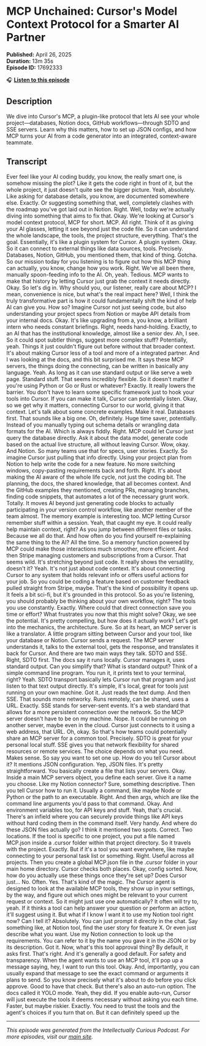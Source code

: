 # MCP Unchained: Cursor's Model Context Protocol for a Smarter AI Partner

**Published:** April 26, 2025  
**Duration:** 13m 35s  
**Episode ID:** 17692333

🎧 **[Listen to this episode](https://intellectuallycurious.buzzsprout.com/2529712/episodes/17692333-mcp-unchained-cursor's-model-context-protocol-for-a-smarter-ai-partner)**

## Description

We dive into Cursor's MCP, a plugin-like protocol that lets AI see your whole project—databases, Notion docs, GitHub workflows—through SDTO and SSE servers. Learn why this matters, how to set up JSON configs, and how MCP turns your AI from a code generator into an integrated, context-aware teammate.

## Transcript

Ever feel like your AI coding buddy, you know, the really smart one, is somehow missing the plot? Like it gets the code right in front of it, but the whole project, it just doesn't quite see the bigger picture. Yeah, absolutely. Like asking for database details, you know, are documented somewhere else. Exactly. Or suggesting something that, well, completely clashes with the roadmap you've got laid out in Notion. Right. Well, today we're actually diving into something that aims to fix that. Okay. We're looking at Cursor's model context protocol, MCP for short. MCP. All right. Think of it as giving your AI glasses, letting it see beyond just the code file. So it can understand the whole landscape, the tools, the project structure, everything. That's the goal. Essentially, it's like a plugin system for Cursor. A plugin system. Okay. So it can connect to external things like data sources, tools. Precisely. Databases, Notion, GitHub, you mentioned them, that kind of thing. Gotcha. So our mission today for you listening is to figure out how this MCP thing can actually, you know, change how you work. Right. We've all been there, manually spoon-feeding info to the AI. Oh, yeah. Tedious. MCP wants to make that history by letting Cursor just grab the context it needs directly. Okay. So let's dig in. Why should you, our listener, really care about MCP? I mean, convenience is nice, but what's the real impact here? Well, I think the truly transformative part is how it could fundamentally shift the kind of help AI can give you. How so? Imagine Cursor not just seeing code, but also understanding your project specs from Notion or maybe API details from your internal docs. Okay. It's like upgrading from a, you know, a brilliant intern who needs constant briefings. Right, needs hand-holding. Exactly, to an AI that has the institutional knowledge, almost like a senior dev. Ah, I see. So it could spot subtler things, suggest more complex stuff? Potentially, yeah. Things it just couldn't figure out before without that broader context. It's about making Cursor less of a tool and more of a integrated partner. And I was looking at the docs, and this bit surprised me. It says these MCP servers, the things doing the connecting, can be written in basically any language. Yeah. As long as it can use standard output or like serve a web page. Standard stuff. That seems incredibly flexible. So it doesn't matter if you're using Python or Go or Rust or whatever? Exactly. It really lowers the barrier. You don't have to learn some specific framework just to hook your tools into Cursor. If you can make it talk, Cursor can potentially listen. Okay, so we get why it matters, connecting Cursor to our world, giving it that context. Let's talk about some concrete examples. Make it real. Databases first. That sounds like a big one. Oh, definitely. Huge time saver, potentially. Instead of you manually typing out schema details or wrangling data formats for the AI. Which is always fiddly. Right. MCP could let Cursor just query the database directly. Ask it about the data model, generate code based on the actual live structure, all without leaving Cursor. Wow, okay. And Notion. So many teams use that for specs, user stories. Exactly. So imagine Cursor just pulling that info directly. Using your project plan from Notion to help write the code for a new feature. No more switching windows, copy-pasting requirements back and forth. Right. It's about making the AI aware of the whole life cycle, not just the coding bit. The planning, the docs, the shared knowledge, that all becomes context. And the GitHub examples they mentioned, creating PRs, managing branches, finding code snippets, that automates a lot of the necessary grunt work. Totally. It moves AI beyond just generating code blocks to actually participating in your version control workflow, like another member of the team almost. The memory example is interesting too. MCP letting Cursor remember stuff within a session. Yeah, that caught my eye. It could really help maintain context, right? As you jump between different files or tasks. Because we all do that. And how often do you find yourself re-explaining the same thing to the AI? All the time. So a memory function powered by MCP could make those interactions much smoother, more efficient. And then Stripe managing customers and subscriptions from a Cursor. That seems wild. It's stretching beyond just code. It really shows the versatility, doesn't it? Yeah. It's not just about code context. It's about connecting Cursor to any system that holds relevant info or offers useful actions for your job. So you could be coding a feature based on customer feedback pulled straight from Stripe, maybe. That's the kind of possibility it opens up. It feels a bit sci-fi, but it's grounded in this protocol. So as you're listening, you should probably be thinking about your own workflow, right? The tools you use constantly. Exactly. Where could that direct connection save you time or effort? What frustrates you now that this might solve? Okay, we see the potential. It's pretty compelling, but how does it actually work? Let's get into the mechanics, the architecture. Sure. So at its heart, an MCP server is like a translator. A little program sitting between Cursor and your tool, like your database or Notion. Cursor sends a request. The MCP server understands it, talks to the external tool, gets the response, and translates it back for Cursor. And there are two main ways they talk. SDTO and SSE. Right, SDTO first. The docs say it runs locally. Cursor manages it, uses standard output. Can you simplify that? What is standard output? Think of a simple command line program. You run it, it prints text to your terminal, right? Yeah. SDTO transport basically lets Cursor run that program and just listen to that text output directly. It's simple, it's local, great for tools just running on your own machine. Got it. Just reads the text dump. And then SSE. That sounds more networky. Runs remotely, can be shared, uses a URL. Exactly. SSE stands for server-sent events. It's a web standard that allows for a more persistent connection over the network. So the MCP server doesn't have to be on my machine. Nope. It could be running on another server, maybe even in the cloud. Cursor just connects to it using a web address, that URL. Oh, okay. So that's how teams could potentially share an MCP server for a common tool. Precisely. SDTO is great for your personal local stuff. SSE gives you that network flexibility for shared resources or remote services. The choice depends on what you need. Makes sense. So say you want to set one up. How do you tell Cursor about it? It mentions JSON configuration. Yep, JSON files. It's pretty straightforward. You basically create a file that lists your servers. Okay. Inside a main MCP servers object, you define each server. Give it a name you choose. Like my Notion connector? Sure, something descriptive. Then you tell Cursor how to run it. Usually a command, like maybe Node or Python or the path to an executable. Right. And then args, which are like the command line arguments you'd pass to that command. Okay. And environment variables too, for API keys and stuff. Yeah, that's crucial. There's an infield where you can securely provide things like API keys without hard coding them in the command itself. Very handy. And where do these JSON files actually go? I think it mentioned two spots. Correct. Two locations. If the tool is specific to one project, you put a file named MCP.json inside a .cursor folder within that project directory. So it travels with the project. Exactly. But if it's a tool you want everywhere, like maybe connecting to your personal task list or something. Right. Useful across all projects. Then you create a global MCP.json file in the .cursor folder in your main home directory. Cursor checks both places. Okay, config sorted. Now, how do you actually use these things once they're set up? Does Cursor just... No. Often. Yes. That's kind of the magic. The Cursor agent is designed to look at the available MCP tools, they show up in your settings, by the way, and figure out which ones might be relevant to your current request or context. So it might just use one automatically? It often will try to, yeah. If it thinks a tool can help answer your question or perform an action, it'll suggest using it. But what if I know I want it to use my Notion tool right now? Can I tell it? Absolutely. You can just prompt it directly in the chat. Say something like, at Notion tool, find the user story for feature X. Or even just describe what you want. Use my Notion connection to look up the requirements. You can refer to it by the name you gave it in the JSON or by its description. Got it. Now, what's this tool approval thing? By default, it asks first. That's right. And it's generally a good default. For safety and transparency. When the agent wants to use an MCP tool, it'll pop up a message saying, hey, I want to run this tool. Okay. And, importantly, you can usually expand that message to see the exact command or arguments it plans to send. So you know precisely what it's about to do before you click approve. Good to have that check. But there's also an auto-run option. The docs called it YOLO mode. Yeah, they did. If you enable auto-run, Cursor will just execute the tools it deems necessary without asking you each time. Faster, but maybe riskier. Exactly. You need to trust the tools and the agent's choices if you turn that on. But it can definitely speed up the

---
*This episode was generated from the Intellectually Curious Podcast. For more episodes, visit our [main site](https://intellectuallycurious.buzzsprout.com).*
